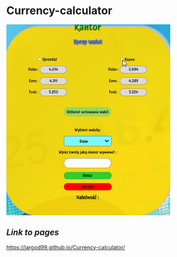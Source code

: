 ﻿# Currency-calculator
![Cantor gif](gif/cantor2.gif)
 ## *Link to pages*
https://jargod99.github.io/Currency-calculator/
